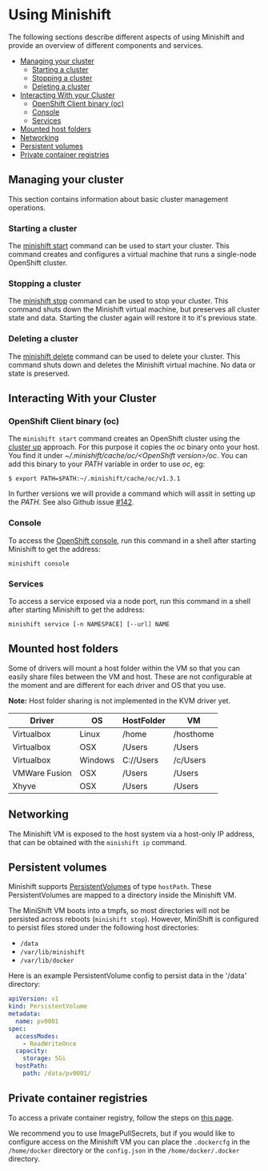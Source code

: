 # Using Minishift

The following sections describe different aspects of using Minishift and provide an
overview of different components and services.

<!-- MarkdownTOC -->

- [Managing your cluster](#managing-your-cluster)
  - [Starting a cluster](#starting-a-cluster)
  - [Stopping a cluster](#stopping-a-cluster)
  - [Deleting a cluster](#deleting-a-cluster)
- [Interacting With your Cluster](#interacting-with-your-cluster)
  - [OpenShift Client binary \(oc\)](#openshift-client-binary-oc)
  - [Console](#console)
  - [Services](#services)
- [Mounted host folders](#mounted-host-folders)
- [Networking](#networking)
- [Persistent volumes](#persistent-volumes)
- [Private container registries](#private-container-registries)

<!-- /MarkdownTOC -->

<a name="managing-your-cluster"></a>
## Managing your cluster

This section contains information about basic cluster management operations.

<a name="starting-a-cluster"></a>
### Starting a cluster

The [minishift start](./docs/minishift_start.md) command can be used to start your cluster.
This command creates and configures a virtual machine that runs a single-node OpenShift cluster.

<a name="stopping-a-cluster"></a>
### Stopping a cluster
The [minishift stop](./docs/minishift_stop.md) command can be used to stop your cluster.
This command shuts down the Minishift virtual machine, but preserves all cluster state and data.
Starting the cluster again will restore it to it's previous state.

<a name="deleting-a-cluster"></a>
### Deleting a cluster
The [minishift delete](./docs/minishift_delete.md) command can be used to delete your cluster.
This command shuts down and deletes the Minishift virtual machine. No data or state is preserved.

<a name="interacting-with-your-cluster"></a>
## Interacting With your Cluster

<a name="openshift-client-binary-oc"></a>
### OpenShift Client binary (oc)

The `minishift start` command creates an OpenShift cluster using the
[cluster up](https://github.com/openshift/origin/blob/master/docs/cluster_up_down.md) approach.
For this purpose it copies the _oc_ binary onto  your host. You find it under
_~/.minishift/cache/oc/\<OpenShift version\>/oc_. You can add this binary to your _PATH_ variable
in order to use _oc_, eg:

    $ export PATH=$PATH:~/.minishift/cache/oc/v1.3.1

In further versions we will provide a command which will assit in setting up the _PATH_. See
also Github issue [#142](https://github.com/minishift/minishift/issues/142).

<a name="console"></a>
### Console

To access the [OpenShift console](https://docs.openshift.org/latest/architecture/infrastructure_components/web_console.html),
run this command in a shell after starting Minishift to get the address:

```shell
minishift console
```

<a name="services"></a>
### Services

To access a service exposed via a node port, run this command in a shell after starting Minishift to get the address:

```shell
minishift service [-n NAMESPACE] [--url] NAME
```

<a name="mounted-host-folders"></a>
## Mounted host folders

Some of drivers will mount a host folder within the VM so that you can easily share files between the VM and host.
These are not configurable at the moment and are different for each driver and OS that you use.

**Note:** Host folder sharing is not implemented in the KVM driver yet.

| Driver | OS | HostFolder | VM |
| --- | --- | --- | --- |
| Virtualbox | Linux | /home | /hosthome |
| Virtualbox | OSX | /Users | /Users |
| Virtualbox | Windows | C://Users | /c/Users |
| VMWare Fusion | OSX | /Users | /Users |
| Xhyve | OSX | /Users | /Users |

<a name="networking"></a>
## Networking

The Minishift VM is exposed to the host system via a host-only IP address, that can be obtained
with the `minishift ip` command.

<a name="persistent-volumes"></a>
## Persistent volumes

Minishift supports [PersistentVolumes](https://docs.openshift.org/latest/dev_guide/persistent_volumes.html)
of type `hostPath`. These PersistentVolumes are mapped to a directory inside the Minishift VM.

The MiniShift VM boots into a tmpfs, so most directories will not be persisted across reboots (`minishift stop`).
However, MiniShift is configured to persist files stored under the following host directories:

* `/data`
* `/var/lib/minishift`
* `/var/lib/docker`

Here is an example PersistentVolume config to persist data in the '/data' directory:

```yaml
apiVersion: v1
kind: PersistentVolume
metadata:
  name: pv0001
spec:
  accessModes:
    - ReadWriteOnce
  capacity:
    storage: 5Gi
  hostPath:
    path: /data/pv0001/
```

<a name="private-container-registries"></a>
## Private container registries

To access a private container registry, follow the steps on [this page](http://kubernetes.io/docs/user-guide/images/).

We recommend you to use ImagePullSecrets, but if you would like to configure access on the
Minishift VM you can place the `.dockercfg` in the `/home/docker` directory or the `config.json`
in the `/home/docker/.docker` directory.

